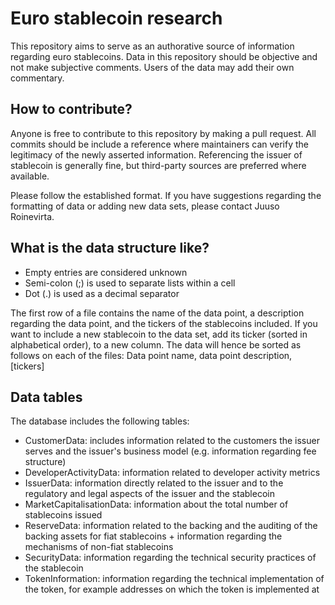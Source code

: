 # Euro stablecoin research

This repository aims to serve as an authorative source of information regarding euro stablecoins. Data in this repository should be objective and not make subjective comments. Users of the data may add their own commentary.


## How to contribute?

Anyone is free to contribute to this repository by making a pull request. All commits should be include a reference where maintainers can verify the legitimacy of the newly asserted information. Referencing the issuer of stablecoin is generally fine, but third-party sources are preferred where available.

Please follow the established format. If you have suggestions regarding the formatting of data or adding new data sets, please contact Juuso Roinevirta.

## What is the data structure like?

- Empty entries are considered unknown
- Semi-colon (;) is used to separate lists within a cell
- Dot (.) is used as a decimal separator

The first row of a file contains the name of the data point, a description regarding the data point, and the tickers of the stablecoins included. If you want to include a new stablecoin to the data set, add its ticker (sorted in alphabetical order), to a new column. The data will hence be sorted as follows on each of the files: Data point name, data point description, [tickers]

## Data tables

The database includes the following tables:

- CustomerData: includes information related to the customers the issuer serves and the issuer's business model (e.g. information regarding fee structure)
- DeveloperActivityData: information related to developer activity metrics
- IssuerData: information directly related to the issuer and to the regulatory and legal aspects of the issuer and the stablecoin
- MarketCapitalisationData: information about the total number of stablecoins issued
- ReserveData: information related to the backing and the auditing of the backing assets for fiat stablecoins + information regarding the mechanisms of non-fiat stablecoins
- SecurityData: information regarding the technical security practices of the stablecoin
- TokenInformation: information regarding the technical implementation of the token, for example addresses on which the token is implemented at